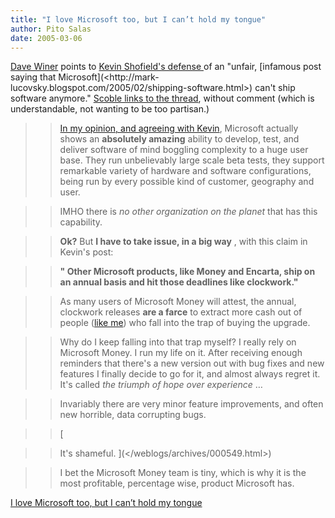 ```yaml
---
title: "I love Microsoft too, but I can’t hold my tongue"
author: Pito Salas
date: 2005-03-06
---
```


[Dave Winer](<http://archive.scripting.com/2005/03/06#When:2:29:16AM>) points
to [Kevin Shofield's defense
](<http://radio.weblogs.com/0133184/2005/03/05.html#a282>)of an "unfair,
[infamous post saying that Microsoft](<http://mark-
lucovsky.blogspot.com/2005/02/shipping-software.html>) can't ship software
anymore." [Scoble links to the
thread](<http://radio.weblogs.com/0001011/2005/03/06.html#a9550>), without
comment (which is understandable, not wanting to be too partisan.)

>>

>> [In my opinion, and agreeing with Kevin](</weblogs/archives/000475.html>),
Microsoft actually shows an **absolutely amazing** ability to develop, test,
and deliver software of mind boggling complexity to a huge user base. They run
unbelievably large scale beta tests, they support remarkable variety of
hardware and software configurations, being run by every possible kind of
customer, geography and user.

>>

>> IMHO there is _no other organization on the planet_ that has this
capability.

>>

>> **Ok?** But **I have to take issue, in a big way** , with this claim in
Kevin's post:

>>

>> **" Other Microsoft products, like Money and Encarta, ship on an annual
basis and hit those deadlines like clockwork."**

>>

>> As many users of Microsoft Money will attest, the annual, clockwork
releases **are a farce** to extract more cash out of people ([like
me](</weblogs/archives/000549.html>)) who fall into the trap of buying the
upgrade.

>>

>> Why do I keep falling into that trap myself? I really rely on Microsoft
Money. I run my life on it. After receiving enough reminders that there's a
new version out with bug fixes and new features I finally decide to go for it,
and almost always regret it. It's called _the triumph of hope over experience_
…

>>

>> Invariably there are very minor feature improvements, and often new
horrible, data corrupting bugs.

>>

>> [

>>

>> It's shameful. ](</weblogs/archives/000549.html>)

>>

>> I bet the Microsoft Money team is tiny, which is why it is the most
profitable, percentage wise, product Microsoft has.


[I love Microsoft too, but I can’t hold my tongue](None)
